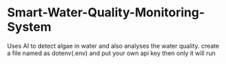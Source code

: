 # Smart-Water-Quality-Monitoring-System
Uses AI to detect algae in water and also analyses the water quality.
create a file named as dotenv(.env) and put your own api key then only it will run 